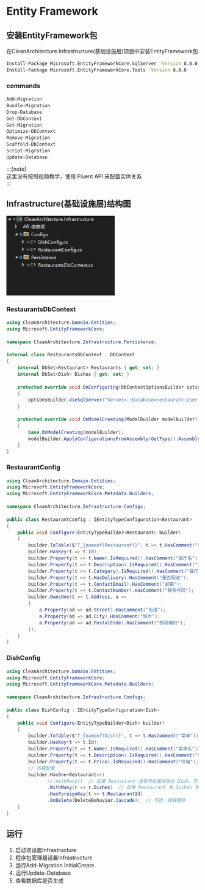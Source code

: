 # Entity Framework  

## 安装EntityFramework包    

在CleanArchitecture.Infrastructure(基础设施层)项目中安装EntityFramework包  

```bash
Install-Package Microsoft.EntityFrameworkCore.SqlServer -Version 8.0.0  
Install-Package Microsoft.EntityFrameworkCore.Tools -Version 8.0.0  
```  

### commands
```bash
Add-Migration  
Bundle-Migration  
Drop-Database  
Get-DbContext 
Get-Migration  
Optimize-DbContext  
Remove-Migration  
Scaffold-DbContext  
Script-Migration  
Update-Database  
```  

:::{note}  
这里没有按照视频教学，使用 Fluent API 来配置实体关系  
::: 

## Infrastructure(基础设施层)结构图  

![结构图](../../images/dotnet/CleanArchitecture/EntityFramework/1.png)  

### RestaurantsDbContext

```csharp
using CleanArchitecture.Domain.Entities;
using Microsoft.EntityFrameworkCore;

namespace CleanArchitecture.Infrastructure.Persistence;

internal class RestaurantsDbContext : DbContext
{
    internal DbSet<Restaurant> Restaurants { get; set; }
    internal DbSet<Dish> Dishes { get; set; }

    protected override void OnConfiguring(DbContextOptionsBuilder optionsBuilder)
    {
        optionsBuilder.UseSqlServer("Server=.;Database=restaurant;User ID=sa;Password=123456;TrustServerCertificate=True;");
    }

    protected override void OnModelCreating(ModelBuilder modelBuilder)
    {
        base.OnModelCreating(modelBuilder);
        modelBuilder.ApplyConfigurationsFromAssembly(GetType().Assembly);
    }
}
```  

### RestaurantConfig

```csharp
using CleanArchitecture.Domain.Entities;
using Microsoft.EntityFrameworkCore;
using Microsoft.EntityFrameworkCore.Metadata.Builders;

namespace CleanArchitecture.Infrastructure.Configs;

public class RestaurantConfig : IEntityTypeConfiguration<Restaurant>
{
    public void Configure(EntityTypeBuilder<Restaurant> builder)
    {
        builder.ToTable($"T_{nameof(Restaurant)}", t => t.HasComment("餐厅"));
        builder.HasKey(t => t.Id);
        builder.Property(t => t.Name).IsRequired().HasComment("餐厅名");
        builder.Property(t => t.Description).IsRequired().HasComment("餐厅介绍");
        builder.Property(t => t.Category).IsRequired().HasComment("餐厅分类");
        builder.Property(t => t.HasDelivery).HasComment("是否配送");
        builder.Property(t => t.ContactEmail).HasComment("邮箱");
        builder.Property(t => t.ContactNumber).HasComment("联系号码");
        builder.OwnsOne(t => t.Address, a =>
        {
            a.Property(ad => ad.Street).HasComment("街道");
            a.Property(ad => ad.City).HasComment("城市");
            a.Property(ad => ad.PostalCode).HasComment("邮政编码");
        });
    }
}
```  

### DishConfig

```csharp
using CleanArchitecture.Domain.Entities;
using Microsoft.EntityFrameworkCore;
using Microsoft.EntityFrameworkCore.Metadata.Builders;

namespace CleanArchitecture.Infrastructure.Configs;

public class DishConfig : IEntityTypeConfiguration<Dish>
{
    public void Configure(EntityTypeBuilder<Dish> builder)
    {
        builder.ToTable($"T_{nameof(Dish)}", t => t.HasComment("菜单"));
        builder.HasKey(t => t.Id);
        builder.Property(t => t.Name).IsRequired().HasComment("菜单名");
        builder.Property(t => t.Description).IsRequired().HasComment("菜单介绍");
        builder.Property(t => t.Price).IsRequired().HasComment("价格");
        // 外键配置
        builder.HasOne<Restaurant>()
               //.WithMany()  // 如果 Restaurant 没有导航属性指向 Dish，可以保持这样
               .WithMany(r => r.Dishes)  // 如果 Restaurant 有 Dishes 导航属性
               .HasForeignKey(t => t.RestaurantId)
               .OnDelete(DeleteBehavior.Cascade);  // 可选：级联删除
    }
}
```

## 运行  
1. 启动项设置Infrastructure  
2. 程序包管理器设置Infrastructure  
3. 运行Add-Migration InitialCreate
4. 运行Update-Database
5. 查看数据库是否生成  